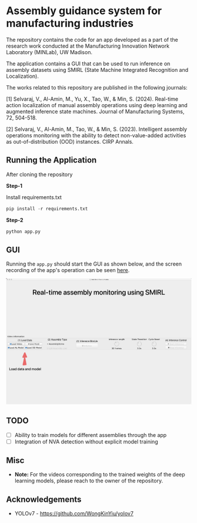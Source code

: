 # Assembly guidance system for manufacturing industries

The repository contains the code for an app developed as a part of the research work conducted at the Manufacturing Innovation Network Laboratory (MINLab), UW Madison.

The application contains a GUI that can be used to run inference on assembly datasets using SMIRL (State Machine Integrated Recognition and Localization).

The works related to this repository are published in the following journals:

[1] Selvaraj, V., Al-Amin, M., Yu, X., Tao, W., & Min, S. (2024). Real-time action localization of manual assembly operations using deep learning and augmented inference state machines. Journal of Manufacturing Systems, 72, 504-518.

[2] Selvaraj, V., Al-Amin, M., Tao, W., & Min, S. (2023). Intelligent assembly operations monitoring with the ability to detect non-value-added activities as out-of-distribution (OOD) instances. CIRP Annals.


## Running the Application

After cloning the repository

**Step-1**

Install requirements.txt

```py
pip install -r requirements.txt
```

**Step-2**

``` py
python app.py
```

## GUI

Running the `app.py` should start the GUI as shown below, and the screen recording of the app's operation can be seen [here](https://smartmfg.me.wisc.edu/video/AM_interactive_app.mp4).

![GUI Image](resources/GUI.png)


## TODO

- [ ] Ability to train models for different assemblies through the app
- [ ] Integration of NVA detection without explicit model training

## Misc

- **Note:** For the videos corresponding to the trained weights of the deep learning models, please reach to the owner of the repository.

## Acknowledgements

- YOLOv7 - https://github.com/WongKinYiu/yolov7



